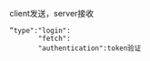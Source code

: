 client发送，server接收
   
    “type":"login":
           "fetch":
           "authentication":token验证

   